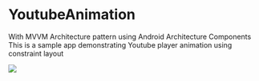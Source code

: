 # YoutubeAnimation
With MVVM Architecture pattern using Android Architecture Components This is a sample app demonstrating Youtube player animation using constraint layout 




![](https://i.imgur.com/mkgACP4.gifv)
